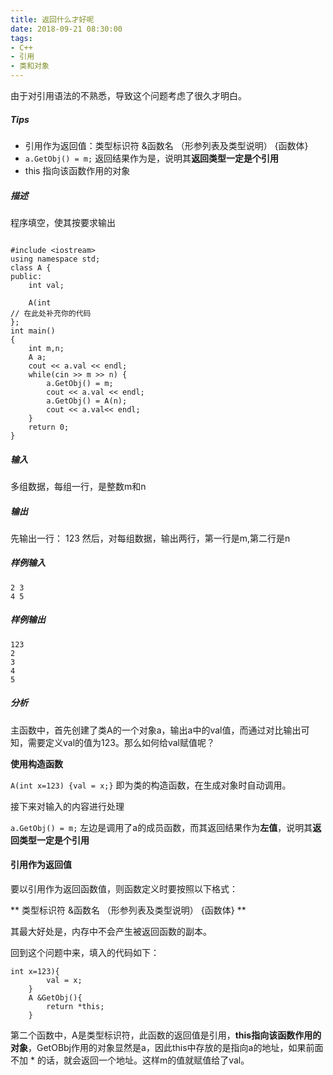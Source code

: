 ```yaml
---
title: 返回什么才好呢
date: 2018-09-21 08:30:00
tags:
- C++
- 引用
- 类和对象
---
```


由于对引用语法的不熟悉，导致这个问题考虑了很久才明白。

##### Tips

* 引用作为返回值：类型标识符 &函数名 （形参列表及类型说明） {函数体}
* `a.GetObj() = m;` 返回结果作为是，说明其**返回类型一定是个引用**
* this 指向该函数作用的对象
<!--more-->

#####  描述

程序填空，使其按要求输出

```

#include <iostream>
using namespace std;
class A {
public:
	int val;

	A(int
// 在此处补充你的代码
};
int main()
{
	int m,n;
	A a;
	cout << a.val << endl;
	while(cin >> m >> n) {
		a.GetObj() = m;
		cout << a.val << endl;
		a.GetObj() = A(n);
		cout << a.val<< endl;
	}
	return 0;
}

```

##### 输入

多组数据，每组一行，是整数m和n

##### 输出

先输出一行： 
123 
然后，对每组数据，输出两行，第一行是m,第二行是n

##### 样例输入

    2 3
    4 5

##### 样例输出

    123
    2
    3
    4
    5

##### 分析

主函数中，首先创建了类A的一个对象a，输出a中的val值，而通过对比输出可知，需要定义val的值为123。那么如何给val赋值呢？

**使用构造函数**

`A(int x=123) {val = x;}` 即为类的构造函数，在生成对象时自动调用。

接下来对输入的内容进行处理

`a.GetObj() = m;` 左边是调用了a的成员函数，而其返回结果作为**左值**，说明其**返回类型一定是个引用**

#### 引用作为返回值

要以引用作为返回函数值，则函数定义时要按照以下格式：

** 类型标识符 &函数名 （形参列表及类型说明） {函数体} **

其最大好处是，内存中不会产生被返回函数的副本。

回到这个问题中来，填入的代码如下：

    int x=123){
            val = x;
        }
        A &GetObj(){
            return *this;  
        }


      
第二个函数中，A是类型标识符，此函数的返回值是引用，**this指向该函数作用的对象**，GetOBbj作用的对象显然是a，因此this中存放的是指向a的地址，如果前面不加 * 的话，就会返回一个地址。这样m的值就赋值给了val。